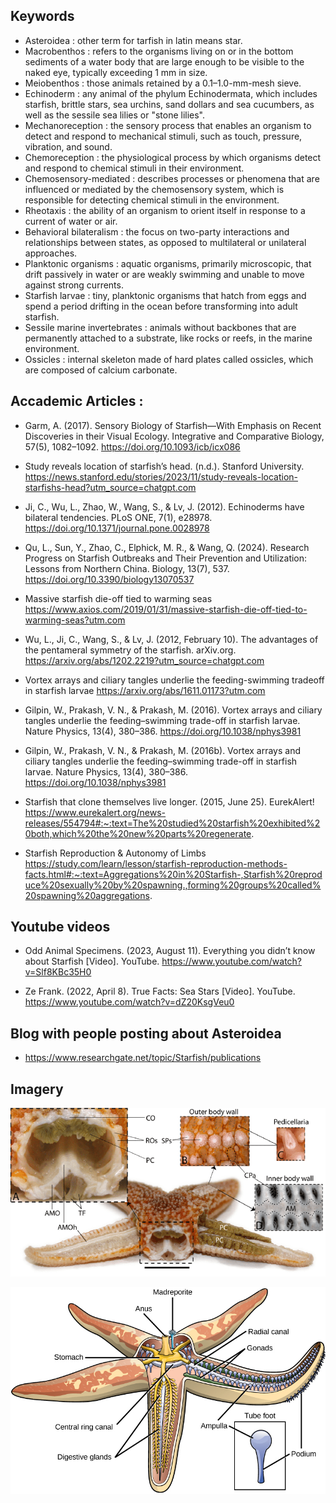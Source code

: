 ## Keywords
- Asteroidea : other term for tarfish in latin means star.
- Macrobenthos : refers to the organisms living on or in the bottom sediments of a water body that are large enough to be visible to the naked eye, typically exceeding 1 mm in size.
- Meiobenthos : those animals retained by a 0.1–1.0-mm-mesh sieve.
- Echinoderm : any animal of the phylum Echinodermata, which includes starfish, brittle stars, sea urchins, sand dollars and sea cucumbers, as well as the sessile sea lilies or "stone lilies".
- Mechanoreception : the sensory process that enables an organism to detect and respond to mechanical stimuli, such as touch, pressure, vibration, and sound.
- Chemoreception : the physiological process by which organisms detect and respond to chemical stimuli in their environment.
- Chemosensory-mediated : describes processes or phenomena that are influenced or mediated by the chemosensory system, which is responsible for detecting chemical stimuli in the environment.
- Rheotaxis : the ability of an organism to orient itself in response to a current of water or air.
- Behavioral bilateralism : the focus on two-party interactions and relationships between states, as opposed to multilateral or unilateral approaches.
- Planktonic organisms : aquatic organisms, primarily microscopic, that drift passively in water or are weakly swimming and unable to move against strong currents.
- Starfish larvae : tiny, planktonic organisms that hatch from eggs and spend a period drifting in the ocean before transforming into adult starfish.
- Sessile marine invertebrates : animals without backbones that are permanently attached to a substrate, like rocks or reefs, in the marine environment.
- Ossicles : internal skeleton made of hard plates called ossicles, which are composed of calcium carbonate.




## Accademic Articles :
- Garm, A. (2017). Sensory Biology of Starfish—With Emphasis on Recent Discoveries in their Visual Ecology. Integrative and Comparative Biology, 57(5), 1082–1092. https://doi.org/10.1093/icb/icx086

- Study reveals location of starfish’s head. (n.d.). Stanford University. https://news.stanford.edu/stories/2023/11/study-reveals-location-starfishs-head?utm_source=chatgpt.com

- Ji, C., Wu, L., Zhao, W., Wang, S., & Lv, J. (2012). Echinoderms have bilateral tendencies. PLoS ONE, 7(1), e28978. https://doi.org/10.1371/journal.pone.0028978

- Qu, L., Sun, Y., Zhao, C., Elphick, M. R., & Wang, Q. (2024). Research Progress on Starfish Outbreaks and Their Prevention and Utilization: Lessons from Northern China. Biology, 13(7), 537. https://doi.org/10.3390/biology13070537

- Massive starfish die-off tied to warming seas https://www.axios.com/2019/01/31/massive-starfish-die-off-tied-to-warming-seas?utm.com

- Wu, L., Ji, C., Wang, S., & Lv, J. (2012, February 10). The advantages of the pentameral symmetry of the starfish. arXiv.org. https://arxiv.org/abs/1202.2219?utm_source=chatgpt.com

- Vortex arrays and ciliary tangles underlie the feeding-swimming tradeoff in starfish larvae
https://arxiv.org/abs/1611.01173?utm.com

- Gilpin, W., Prakash, V. N., & Prakash, M. (2016). Vortex arrays and ciliary tangles underlie the feeding–swimming trade-off in starfish larvae. Nature Physics, 13(4), 380–386. https://doi.org/10.1038/nphys3981

- Gilpin, W., Prakash, V. N., & Prakash, M. (2016b). Vortex arrays and ciliary tangles underlie the feeding–swimming trade-off in starfish larvae. Nature Physics, 13(4), 380–386. https://doi.org/10.1038/nphys3981

- Starfish that clone themselves live longer. (2015, June 25). EurekAlert! https://www.eurekalert.org/news-releases/554794#:~:text=The%20studied%20starfish%20exhibited%20both,which%20the%20new%20parts%20regenerate.

- Starfish Reproduction & Autonomy of Limbs https://study.com/learn/lesson/starfish-reproduction-methods-facts.html#:~:text=Aggregations%20in%20Starfish-,Starfish%20reproduce%20sexually%20by%20spawning.,forming%20groups%20called%20spawning%20aggregations.

## Youtube videos
- Odd Animal Specimens. (2023, August 11). Everything you didn’t know about Starfish [Video]. YouTube. https://www.youtube.com/watch?v=Slf8KBc35H0

- Ze Frank. (2022, April 8). True Facts: Sea Stars [Video]. YouTube. https://www.youtube.com/watch?v=dZ20KsgVeu0

## Blog with people posting about Asteroidea
- https://www.researchgate.net/topic/Starfish/publications

## Imagery

![Screenshot](./images/General-anatomy-of-starfish-Asterias-rubens-The-main-image-shows-a-specimen-of-the.png)

![Screenshot](./images/Figure_28_05_01.jpg)